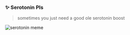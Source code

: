 ### ✨ Serotonin Pls
> sometimes you just need a good ole serotonin boost 

![serotonin meme](https://i.kym-cdn.com/photos/images/newsfeed/001/501/137/445.jpg)
